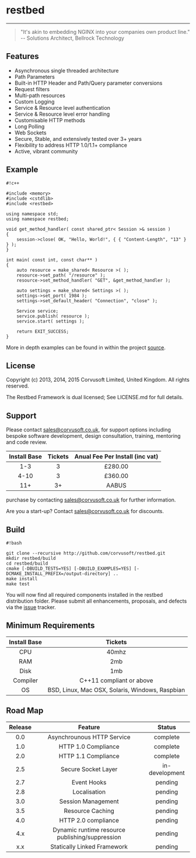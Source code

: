 # restbed

----------

> "It's akin to embedding NGINX into your companies own product line."
>  -- Solutions Architect, Bellrock Technology

## Features

 - Asynchronous single threaded architecture
 - Path Parameters
 - Built-in HTTP Header and Path/Query parameter conversions
 - Request filters
 - Multi-path resources
 - Custom Logging
 - Service & Resource level authentication
 - Service & Resource level error handling
 - Customisable HTTP methods
 - Long Polling
 - Web Sockets
 - Secure, Stable, and extensively tested over 3+ years
 - Flexibility to address HTTP 1.0/1.1+ compliance
 - Active, vibrant community

## Example


```
#!c++

#include <memory>
#include <cstdlib>
#include <restbed>

using namespace std;
using namespace restbed;

void get_method_handler( const shared_ptr< Session >& session )
{
    session->close( OK, "Hello, World!", { { "Content-Length", "13" } } );
}

int main( const int, const char** )
{
    auto resource = make_shared< Resource >( );
    resource->set_path( "/resource" );
    resource->set_method_handler( "GET", &get_method_handler );

    auto settings = make_shared< Settings >( );
    settings->set_port( 1984 );
    settings->set_default_header( "Connection", "close" );

    Service service;
    service.publish( resource );
    service.start( settings );
    
    return EXIT_SUCCESS;
}
```

More in depth examples can be found in within the project [source](http://google.com).

## License

Copyright (c) 2013, 2014, 2015 Corvusoft Limited, United Kingdom. All rights reserved. 

The Restbed Framework is dual licensed; See LICENSE.md for full details.

## Support

Please contact sales@corvusoft.co.uk, for support options including bespoke software development, design consultation, training, mentoring and code review.

| Install Base   |        Tickets      |   Anual Fee Per Install (inc vat)   |
| :------------: |:-------------------:|:-----------------------------------:| 
|     1-3        |          3          |              £280.00                | 
|     4-10       |          3          |              £360.00                |
|     11+        |          3+         |               AABUS                 |                

purchase by contacting sales@corvusoft.co.uk for further information.

Are you a start-up?
Contact sales@corvusoft.co.uk for discounts.

## Build


```
#!bash

git clone --recursive http://github.com/corvusoft/restbed.git
mkdir restbed/build
cd restbed/build
cmake [-DBUILD_TESTS=YES] [-DBUILD_EXAMPLES=YES] [-DCMAKE_INSTALL_PREFIX=/output-directory] ..
make install
make test
```

You will now find all required components installed in the restbed distribution folder.  Please submit all enhancements, proposals, and defects via the [issue](http://github.com/corvusoft/restbed/issues) tracker.

## Minimum Requirements

|   Install Base  |                   Tickets                       |
| :--------------:|:-----------------------------------------------:| 
|       CPU       |                    40mhz                        |
|       RAM       |                     2mb                         |
|       Disk      |                     1mb                         |
|     Compiler    |          C++11 compliant or above               |
|        OS       | BSD, Linux, Mac OSX, Solaris, Windows, Raspbian |

## Road Map

|   Release   |                   Feature                       |      Status     |
|:-----------:|:-----------------------------------------------:|:---------------:| 
|     0.0     |         Asynchrounous HTTP Service              |     complete    |
|     1.0     |             HTTP 1.0 Compliance                 |     complete    |
|     2.0     |             HTTP 1.1 Compliance                 |     complete    |
|     2.5     |             Secure Socket Layer                 |  in-development |
|     2.7     |                 Event Hooks                     |     pending     |
|     2.8     |                 Localisation                    |     pending     |
|     3.0     |             Session Management                  |     pending     |
|     3.5     |               Resource Caching                  |     pending     |
|     4.0     |             HTTP 2.0 compliance                 |     pending     |
|     4.x     | Dynamic runtime resource publishing/suppression |     pending     |
|     x.x     |         Statically Linked Framework             |     pending     |